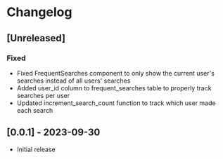 # Changelog

## [Unreleased]

### Fixed
- Fixed FrequentSearches component to only show the current user's searches instead of all users' searches
- Added user_id column to frequent_searches table to properly track searches per user
- Updated increment_search_count function to track which user made each search

## [0.0.1] - 2023-09-30
- Initial release 